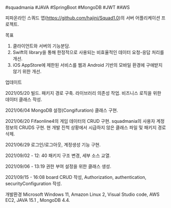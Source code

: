 #squadmania #JAVA #SpringBoot #MongoDB #JWT #AWS

피파온라인 스쿼드 앱(https://github.com/hajini/Squad1.0)의 서버 어플리케이션 프로젝트.


목표

1. 클라이언트와 서버의 기능분담.
2. Swift의 library을 통해 한정적으로 사용되는 비효율적인 데이터 요청-응답 처리를 개선.
3. iOS AppStore에 제한된 서비스를 웹과 Android 기반의 모바일 환경에 구애받지 않기 위한 개선.


업데이트


2021/05/20
빌드. 패키지 경로 구축. 라이브러리 의존성 작업. 비즈니스 로직을 위한 데이터 클래스 작성.

2021/06/04
MongoDB 설정(Congifuration) 클래스 구현.

2021/06/20
Fifaonline4의 게임 데이터의 CRUD 구현.
squadmania의 사용자 계정 정보의 CRUDS 구현.
현 개발 진척 상황에서 시급하지 않은 클래스 파일 및 패키지 경로 삭제.

2021/06/29
로그인/로그아웃, 계정생성 기능 구현.

2021/09/02 - 12: 40
패키지 구조 변경, 세부 소스 교열.

2021/09/06 - 13:19
권한 부여 설정을 위한 클래스 생성.

2021/09/15 - 16:08
board CRUD 작성, Authorization, authentication, securityConfiguration 작성.

개발환경
Microsoft Windows 11, Amazon Linux 2, Visual Studio code, AWS EC2, JAVA 15.1 , MongoDB 4.4.  
